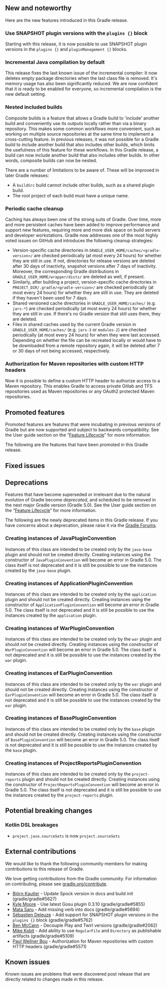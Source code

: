 ## New and noteworthy

Here are the new features introduced in this Gradle release.

<!--
IMPORTANT: if this is a patch release, ensure that a prominent link is included in the foreword to all releases of the same minor stream.
Add-->

### Use SNAPSHOT plugin versions with the `plugins {}` block

Starting with this release, it is now possible to use SNAPSHOT plugin versions in the `plugins {}` and `pluginManagement {}` blocks.

### Incremental Java compilation by default

This release fixes the last known issue of the incremental compiler: It now deletes empty package directories when the last class file is removed.
It's memory usage has also been significantly reduced.
We are now confident that it is ready to be enabled for everyone, so incremental compilation is the new default setting.

### Nested included builds

Composite builds is a feature that allows a Gradle build to 'include' another build and conveniently use its outputs locally rather than via a binary repository. This makes some common workflows more convenient, such as working on multiple source repositories at the same time to implement a cross-cutting feature. In previous releases, it was not possible for a Gradle build to include another build that also includes other builds, which limits the usefulness of this feature for these workflows. In this Gradle release, a build can now include another build that also includes other builds. In other words, composite builds can now be nested.

There are a number of limitations to be aware of. These will be improved in later Gradle releases:

- A `buildSrc` build cannot include other builds, such as a shared plugin build.
- The root project of each build must have a unique name.

### Periodic cache cleanup

Caching has always been one of the strong suits of Gradle. Over time, more and more persistent caches have been added to improve performance and support new features, requiring more and more disk space on build servers and developer workstations. Gradle now addresses one of the most highly voted issues on GitHub and introduces the following cleanup strategies:

- Version-specific cache directories in `GRADLE_USER_HOME/caches/<gradle-version>/` are checked periodically (at most every 24 hours) for whether they are still in use. If not, directories for release versions are deleted after 30 days of inactivity, snapshot versions after 7 days of inactivity. Moreover, the corresponding Gradle distributions in `GRADLE_USER_HOME/wrapper/dists/` are deleted as well, if present.
- Similarly, after building a project, version-specific cache directories in `PROJECT_DIR/.gradle/<gradle-version>/` are checked periodically (at most every 24 hours) for whether they are still in use. They are deleted if they haven't been used for 7 days.
- Shared versioned cache directories in `GRADLE_USER_HOME/caches/` (e.g. `jars-*`) are checked periodically (at most every 24 hours) for whether they are still in use. If there's no Gradle version that still uses them, they are deleted.
- Files in shared caches used by the current Gradle version in `GRADLE_USER_HOME/caches/` (e.g. `jars-3` or `modules-2`) are checked periodically (at most every 24 hours) for when they were last accessed. Depending on whether the file can be recreated locally or would have to be downloaded from a remote repository again, it will be deleted after 7 or 30 days of not being accessed, respectively.

### Authorization for Maven repositories with custom HTTP headers

Now it is possible to define a custom HTTP header to authorize access to a Maven repository. This enables Gradle to access private Gitlab and TFS repositories
used as Maven repositories or any OAuth2 protected Maven repositories.

## Promoted features

Promoted features are features that were incubating in previous versions of Gradle but are now supported and subject to backwards compatibility.
See the User guide section on the “[Feature Lifecycle](userguide/feature_lifecycle.html)” for more information.

The following are the features that have been promoted in this Gradle release.

<!--
### Example promoted
-->

## Fixed issues

## Deprecations

Features that have become superseded or irrelevant due to the natural evolution of Gradle become *deprecated*, and scheduled to be removed
in the next major Gradle version (Gradle 5.0). See the User guide section on the “[Feature Lifecycle](userguide/feature_lifecycle.html)” for more information.

The following are the newly deprecated items in this Gradle release. If you have concerns about a deprecation, please raise it via the [Gradle Forums](https://discuss.gradle.org).

### Creating instances of JavaPluginConvention

Instances of this class are intended to be created only by the `java-base` plugin and should not be created directly. Creating instances using the constructor of `JavaPluginConvention` will become an error in Gradle 5.0. The class itself is not deprecated and it is still be possible to use the instances created by the `java-base` plugin.

### Creating instances of ApplicationPluginConvention

Instances of this class are intended to be created only by the `application` plugin and should not be created directly. Creating instances using the constructor of `ApplicationPluginConvention` will become an error in Gradle 5.0. The class itself is not deprecated and it is still be possible to use the instances created by the `application` plugin.

### Creating instances of WarPluginConvention

Instances of this class are intended to be created only by the `war` plugin and should not be created directly. Creating instances using the constructor of `WarPluginConvention` will become an error in Gradle 5.0. The class itself is not deprecated and it is still be possible to use the instances created by the `war` plugin.

### Creating instances of EarPluginConvention

Instances of this class are intended to be created only by the `ear` plugin and should not be created directly. Creating instances using the constructor of `EarPluginConvention` will become an error in Gradle 5.0. The class itself is not deprecated and it is still be possible to use the instances created by the `ear` plugin.

### Creating instances of BasePluginConvention

Instances of this class are intended to be created only by the `base` plugin and should not be created directly. Creating instances using the constructor of `BasePluginConvention` will become an error in Gradle 5.0. The class itself is not deprecated and it is still be possible to use the instances created by the `base` plugin.

### Creating instances of ProjectReportsPluginConvention

Instances of this class are intended to be created only by the `project-reports` plugin and should not be created directly. Creating instances using the constructor of `ProjectReportsPluginConvention` will become an error in Gradle 5.0. The class itself is not deprecated and it is still be possible to use the instances created by the `project-reports` plugin.

## Potential breaking changes

### Kotlin DSL breakages

- `project.java.sourceSets` is now `project.sourceSets`

## External contributions


We would like to thank the following community members for making contributions to this release of Gradle.

<!--
 - [Some person](https://github.com/some-person) - fixed some issue (gradle/gradle#1234)
-->

We love getting contributions from the Gradle community. For information on contributing, please see [gradle.org/contribute](https://gradle.org/contribute).

- [Björn Kautler](https://github.com/Vampire) - Update Spock version in docs and build init (gradle/gradle#5627)
- [Kyle Moore](https://github.com/DPUkyle) - Use latest Gosu plugin 0.3.10 (gradle/gradle#5855)
- [Mata Saru](https://github.com/matasaru) - Add missing verb into docs (gradle/gradle#5694)
- [Sébastien Deleuze](https://github.com/sdeleuze) - Add support for SNAPSHOT plugin versions in the `plugins {}` block (gradle/gradle#5762)
- [Ben McCann](https://github.com/benmccann) - Decouple Play and Twirl versions (gradle/gradle#2062)
- [Mike Kobit](https://github.com/mkobit) - Add ability to use `RegularFile` and `Directory` as publishable artifacts (gradle/gradle#5109)
- [Paul Wellner Bou](https://github.com/paulwellnerbou) - Authorization for Maven repositories with custom HTTP headers (gradle/gradle#5571)

## Known issues

Known issues are problems that were discovered post release that are directly related to changes made in this release.
